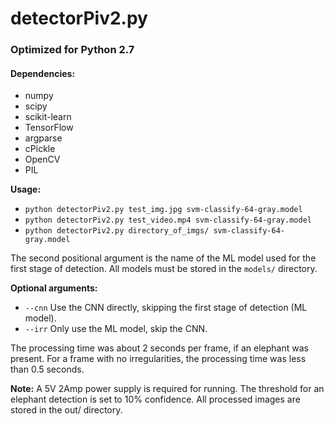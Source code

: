 <h1>detectorPiv2.py</h1>

<h3>Optimized for Python 2.7</h3>

<h4>Dependencies:</h4>

* numpy
* scipy
* scikit-learn
* TensorFlow
* argparse
* cPickle
* OpenCV
* PIL

**Usage:**
* `python detectorPiv2.py test_img.jpg svm-classify-64-gray.model`
* `python detectorPiv2.py test_video.mp4 svm-classify-64-gray.model`
* `python detectorPiv2.py directory_of_imgs/ svm-classify-64-gray.model`
	
The second positional argument is the name of the ML model used for the first stage of detection. All models must be stored in the `models/` directory.

**Optional arguments:**
* `--cnn`    Use the CNN directly, skipping the first stage of detection (ML model).
* `--irr`    Only use the ML model, skip the CNN.



The processing time was about 2 seconds per frame, if an elephant was present.
For a frame with no irregularities, the processing time was less than 0.5 seconds.


**Note:**
	A 5V 2Amp power supply is required for running.
	The threshold for an elephant detection is set to 10% confidence.
	All processed images are stored in the out/ directory.
